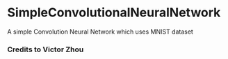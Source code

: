 # SimpleConvolutionalNeuralNetwork
A simple Convolution Neural Network which uses MNIST dataset



### Credits to Victor Zhou
